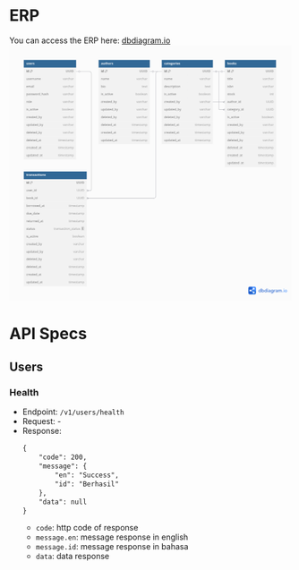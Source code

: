 # ERP
You can access the ERP here: [dbdiagram.io](https://dbdiagram.io/d/library-be-68417b95ba2a4ac57bf9e159)
![ERP](assets/img/erp.png)

# API Specs
## Users
### Health
- Endpoint: `/v1/users/health`
- Request: - 
- Response: 
    ```
    {
        "code": 200,
        "message": {
            "en": "Success",
            "id": "Berhasil"
        },
        "data": null
    }
    ```
    - `code`: http code of response
    - `message.en`: message response in english
    - `message.id`: message response in bahasa
    - `data`: data response